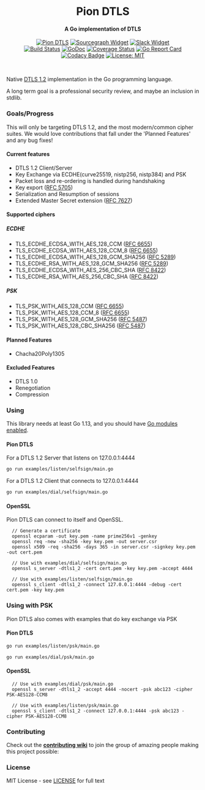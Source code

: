 <h1 align="center">
  <br>
  Pion DTLS
  <br>
</h1>
<h4 align="center">A Go implementation of DTLS</h4>
<p align="center">
  <a href="https://pion.ly"><img src="https://img.shields.io/badge/pion-dtls-gray.svg?longCache=true&colorB=brightgreen" alt="Pion DTLS"></a>
  <a href="https://sourcegraph.com/github.com/pion/dtls"><img src="https://sourcegraph.com/github.com/pion/dtls/-/badge.svg" alt="Sourcegraph Widget"></a>
  <a href="https://pion.ly/slack"><img src="https://img.shields.io/badge/join-us%20on%20slack-gray.svg?longCache=true&logo=slack&colorB=brightgreen" alt="Slack Widget"></a>
  <br>
  <a href="https://travis-ci.org/pion/dtls"><img src="https://travis-ci.org/pion/dtls.svg?branch=master" alt="Build Status"></a>
  <a href="https://pkg.go.dev/github.com/pion/dtls"><img src="https://godoc.org/github.com/pion/dtls?status.svg" alt="GoDoc"></a>
  <a href="https://codecov.io/gh/pion/dtls"><img src="https://codecov.io/gh/pion/dtls/branch/master/graph/badge.svg" alt="Coverage Status"></a>
  <a href="https://goreportcard.com/report/github.com/pion/dtls"><img src="https://goreportcard.com/badge/github.com/pion/dtls" alt="Go Report Card"></a>
  <a href="https://www.codacy.com/app/Sean-Der/dtls"><img src="https://api.codacy.com/project/badge/Grade/18f4aec384894e6aac0b94effe51961d" alt="Codacy Badge"></a>
  <a href="LICENSE"><img src="https://img.shields.io/badge/License-MIT-yellow.svg" alt="License: MIT"></a>
</p>
<br>

Native [DTLS 1.2][rfc6347] implementation in the Go programming language.

A long term goal is a professional security review, and maybe an inclusion in stdlib.

[rfc6347]: https://tools.ietf.org/html/rfc6347

### Goals/Progress
This will only be targeting DTLS 1.2, and the most modern/common cipher suites.
We would love contributions that fall under the 'Planned Features' and any bug fixes!

#### Current features
* DTLS 1.2 Client/Server
* Key Exchange via ECDHE(curve25519, nistp256, nistp384) and PSK
* Packet loss and re-ordering is handled during handshaking
* Key export ([RFC 5705][rfc5705])
* Serialization and Resumption of sessions
* Extended Master Secret extension ([RFC 7627][rfc7627])

[rfc5705]: https://tools.ietf.org/html/rfc5705
[rfc7627]: https://tools.ietf.org/html/rfc7627

#### Supported ciphers

##### ECDHE
* TLS_ECDHE_ECDSA_WITH_AES_128_CCM ([RFC 6655][rfc6655])
* TLS_ECDHE_ECDSA_WITH_AES_128_CCM_8 ([RFC 6655][rfc6655])
* TLS_ECDHE_ECDSA_WITH_AES_128_GCM_SHA256 ([RFC 5289][rfc5289])
* TLS_ECDHE_RSA_WITH_AES_128_GCM_SHA256 ([RFC 5289][rfc5289])
* TLS_ECDHE_ECDSA_WITH_AES_256_CBC_SHA ([RFC 8422][rfc8422])
* TLS_ECDHE_RSA_WITH_AES_256_CBC_SHA ([RFC 8422][rfc8422])

##### PSK
* TLS_PSK_WITH_AES_128_CCM ([RFC 6655][rfc6655])
* TLS_PSK_WITH_AES_128_CCM_8 ([RFC 6655][rfc6655])
* TLS_PSK_WITH_AES_128_GCM_SHA256 ([RFC 5487][rfc5487])
* TLS_PSK_WITH_AES_128_CBC_SHA256 ([RFC 5487][rfc5487])

[rfc5289]: https://tools.ietf.org/html/rfc5289
[rfc8422]: https://tools.ietf.org/html/rfc8422
[rfc6655]: https://tools.ietf.org/html/rfc6655
[rfc5487]: https://tools.ietf.org/html/rfc5487

#### Planned Features
* Chacha20Poly1305

#### Excluded Features
* DTLS 1.0
* Renegotiation
* Compression

### Using

This library needs at least Go 1.13, and you should have [Go modules
enabled](https://github.com/golang/go/wiki/Modules).

#### Pion DTLS
For a DTLS 1.2 Server that listens on 127.0.0.1:4444
```sh
go run examples/listen/selfsign/main.go
```

For a DTLS 1.2 Client that connects to 127.0.0.1:4444
```sh
go run examples/dial/selfsign/main.go
```

#### OpenSSL
Pion DTLS can connect to itself and OpenSSL.
```
  // Generate a certificate
  openssl ecparam -out key.pem -name prime256v1 -genkey
  openssl req -new -sha256 -key key.pem -out server.csr
  openssl x509 -req -sha256 -days 365 -in server.csr -signkey key.pem -out cert.pem

  // Use with examples/dial/selfsign/main.go
  openssl s_server -dtls1_2 -cert cert.pem -key key.pem -accept 4444

  // Use with examples/listen/selfsign/main.go
  openssl s_client -dtls1_2 -connect 127.0.0.1:4444 -debug -cert cert.pem -key key.pem
```

### Using with PSK
Pion DTLS also comes with examples that do key exchange via PSK


#### Pion DTLS
```sh
go run examples/listen/psk/main.go
```

```sh
go run examples/dial/psk/main.go
```

#### OpenSSL
```
  // Use with examples/dial/psk/main.go
  openssl s_server -dtls1_2 -accept 4444 -nocert -psk abc123 -cipher PSK-AES128-CCM8

  // Use with examples/listen/psk/main.go
  openssl s_client -dtls1_2 -connect 127.0.0.1:4444 -psk abc123 -cipher PSK-AES128-CCM8
```

### Contributing
Check out the **[contributing wiki](https://github.com/pion/webrtc/wiki/Contributing)** to join the group of amazing people making this project possible:

### License
MIT License - see [LICENSE](LICENSE) for full text
